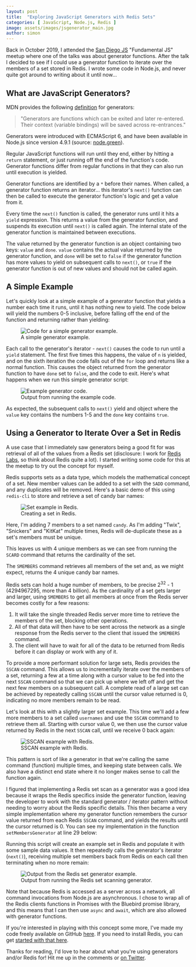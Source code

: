 ```yaml
---
layout: post
title:  "Exploring JavaScript Generators with Redis Sets"
categories: [ JavaScript, Node.js, Redis ]
image: assets/images/jsgenerator_main.jpg
author: simon
---
```

Back in October 2019, I attended the [San Diego JS](https://www.sandiegojs.org/) "Fundamental JS" meetup where one of the talks was about generator functions.  After the talk I decided to see if I could use a generator function to iterate over the members of a set stored in Redis.  I wrote some code in Node.js, and never quite got around to writing about it until now...

## What are JavaScript Generators?

MDN provides the following [definition](https://developer.mozilla.org/en-US/docs/Web/JavaScript/Reference/Statements/function*) for generators:

> "Generators are functions which can be exited and later re-entered. 
> Their context (variable bindings) will be saved across re-entrances."

Generators were introduced with ECMAScript 6, and have been available in Node.js since version 4.9.1 (source: [node.green](https://node.green/)).

Regular JavaScript functions will run until they end, either by hitting a `return` statement, or just running off the end of the function's code.  Generator functions differ from regular functions in that they can also run until execution is yielded.

Generator functions are identified by a `*` before their names.  When called, a generator function returns an iterator... this iterator's `next()` function can then be called to execute the generator function's logic and get a value from it.  

Every time the `next()` function is called, the generator runs until it hits a `yield` expression.  This returns a value from the generator function, and suspends its execution until `next()` is called again.  The internal state of the generator function is maintained between executions.

The value returned by the generator function is an object containing two keys: `value` and `done`.  `value` contains the actual value returned by the generator function, and `done` will be set to `false` if the generator function has more values to yield on subsequent calls to `next()`, or `true` if the generator function is out of new values and should not be called again.

## A Simple Example

Let's quickly look at a simple example of a generator function that yields a number each time it runs, until it has nothing new to yield.  The code below will yield the numbers 0-5 inclusive, before falling off the end of the function and returning rather than yielding:

<figure class="figure">
  <img src="{{ site.baseurl }}/assets/images/jsgenerator_generatenumbers.png" class="figure-img img-fluid" alt="Code for a simple generator example.">
  <figcaption class="figure-caption text-center">A simple generator example.</figcaption>
</figure>

Each call to the generator's iterator - `next()` causes the code to run until a `yield` statement.  The first five times this happens, the value of `n` is yielded, and on the sixth iteration the code falls out of the `for` loop and returns like a normal function.  This causes the object returned from the generator function to have `done` set to `false`, and the code to exit.  Here's what happens when we run this simple generator script:

<figure class="figure">
  <img src="{{ site.baseurl }}/assets/images/jsgenerator_running_generate_numbers.png" class="figure-img img-fluid" alt="Example generator code.">
  <figcaption class="figure-caption text-center">Output from running the example code.</figcaption>
</figure>

As expected, the subsequent calls to `next()` yield and object where the `value` key contains the numbers 1-5 and the `done` key contains `true`.

## Using a Generator to Iterate Over a Set in Redis

A use case that I immediately saw generators being a good fit for was retrieval of all of the values from a Redis set (disclosure: I work for [Redis Labs](https://redislabs.com), so think about Redis quite a lot).  I started writing some code for this at the meetup to try out the concept for myself.  

Redis supports sets as a data type, which models the mathematical concept of a set.  New member values can be added to a set with the `SADD` command, and any duplicates will be removed.  Here's a basic demo of this using `redis-cli` to store and retrieve a set of candy bar names:

<figure class="figure">
  <img src="{{ site.baseurl }}/assets/images/jsgenerator_candybars.png" class="figure-img img-fluid" alt="Set example in Redis.">
  <figcaption class="figure-caption text-center">Creating a set in Redis.</figcaption>
</figure>

Here, I'm adding 7 members to a set named `candy`.  As I'm adding "Twix", "Snickers" and "KitKat" multiple times, Redis will de-duplicate these as a set's members must be unique.

This leaves us with 4 unique members as we can see from running the `SCARD` command that returns the cardinality of the set.

The `SMEMBERS` command retrieves all members of the set and, as we might expect, returns the 4 unique candy bar names.  

Redis sets can hold a huge number of members, to be precise 2<sup>32</sup> - 1 (4294967295, more than 4 billion).  As the cardinality of a set gets larger and larger, using `SMEMBERS` to get all members at once from the Redis server becomes costly for a few reasons:

1. It will take the single threaded Redis server more time to retrieve the members of the set, blocking other operations.
2. All of that data will then have to be sent across the network as a single response from the Redis server to the client that issued the `SMEMBERS` command.
3. The client will have to wait for all of the data to be returned from Redis before it can display or work with any of it.

To provide a more performant solution for large sets, Redis provides the `SSCAN` command.  This allows us to incrementally iterate over the members of a set, returning a few at a time along with a cursor value to be fed into the next `SSCAN` command so that we can pick up where we left off and get the next few members on a subsequent call.  A complete read of a large set can be achieved by repeatedly calling `SSCAN` until the cursor value returned is 0, indicating no more members remain to be read.

Let's look at this with a slightly larger set example.  This time we'll add a few more members to a set called `usernames` and use the `SSCAN` command to retrieve them all.  Starting with cursor value 0, we then use the cursor value returned by Redis in the next `SSCAN` call, until we receive 0 back again:

<figure class="figure">
  <img src="{{ site.baseurl }}/assets/images/jsgenerator_sscan.png" class="figure-img img-fluid" alt="SSCAN example with Redis.">
  <figcaption class="figure-caption text-center">SSCAN example with Redis.</figcaption>
</figure>

This pattern is sort of like a generator in that we're calling the same command (function) multiple times, and keeping state between calls.  We also have a distinct end state where it no longer makes sense to call the function again.

I figured that implementing a Redis set scan as a generator was a good idea because it wraps the Redis specifics inside the generator function, leaving the developer to work with the standard generator / iterator pattern without needing to worry about the Redis specific details.  This then became a very simple implementation where my generator function remembers the cursor value returned from each Redis `SSCAN` command, and yields the results until the cursor returned is 0.  You can see my implementation in the function `setMembersGenerator` at line 29 below:

<script src="https://gist.github.com/simonprickett/960062759aa75a4c20c381f9f4e99006.js"></script>

Running this script will create an example set in Redis and populate it with some sample data values.  It then repeatedly calls the generator's iterator (`next()`), receiving multiple set members back from Redis on each call then terminating when no more remain:

<figure class="figure">
  <img src="{{ site.baseurl }}/assets/images/jsgenerator_redis_output.png" class="figure-img img-fluid" alt="Output from the Redis set generator example.">
  <figcaption class="figure-caption text-center">Output from running the Redis set scanning generator.</figcaption>
</figure>

Note that because Redis is accessed as a server across a network, all command invocations from Node.js are asynchronous.  I chose to wrap all of the Redis clients functions in Promises with the Bluebird promise library, and this means that I can then use `async` and `await`, which are also allowed with generator functions.

If you're interested in playing with this concept some more, I've made my code freely available on GitHub [here](https://github.com/simonprickett/redis-sscan-with-generator).  If you need to install Redis, you can get [started with that here](https://redis.io/download).

Thanks for reading, I'd love to hear about what you're using generators and/or Redis for!  Hit me up in the comments or [on Twitter](https://twitter.com/simon_prickett).